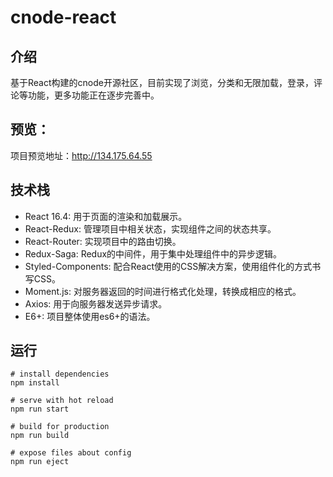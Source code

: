 # cnode-react

## 介绍
基于React构建的cnode开源社区，目前实现了浏览，分类和无限加载，登录，评论等功能，更多功能正在逐步完善中。

## 预览：
项目预览地址：http://134.175.64.55

## 技术栈
- React 16.4: 用于页面的渲染和加载展示。
- React-Redux: 管理项目中相关状态，实现组件之间的状态共享。
- React-Router: 实现项目中的路由切换。
- Redux-Saga: Redux的中间件，用于集中处理组件中的异步逻辑。
- Styled-Components: 配合React使用的CSS解决方案，使用组件化的方式书写CSS。
- Moment.js: 对服务器返回的时间进行格式化处理，转换成相应的格式。
- Axios: 用于向服务器发送异步请求。
- E6+: 项目整体使用es6+的语法。

## 运行
```
# install dependencies
npm install

# serve with hot reload
npm run start

# build for production
npm run build

# expose files about config
npm run eject
```
